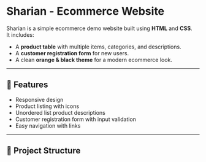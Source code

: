 # Sharian - Ecommerce Website  

Sharian is a simple ecommerce demo website built using **HTML** and **CSS**.  
It includes:  
- A **product table** with multiple items, categories, and descriptions.  
- A **customer registration form** for new users.  
- A clean **orange & black theme** for a modern ecommerce look.  

---

## 🚀 Features  
- Responsive design  
- Product listing with icons  
- Unordered list product descriptions  
- Customer registration form with input validation  
- Easy navigation with links  

---

## 📂 Project Structure  
